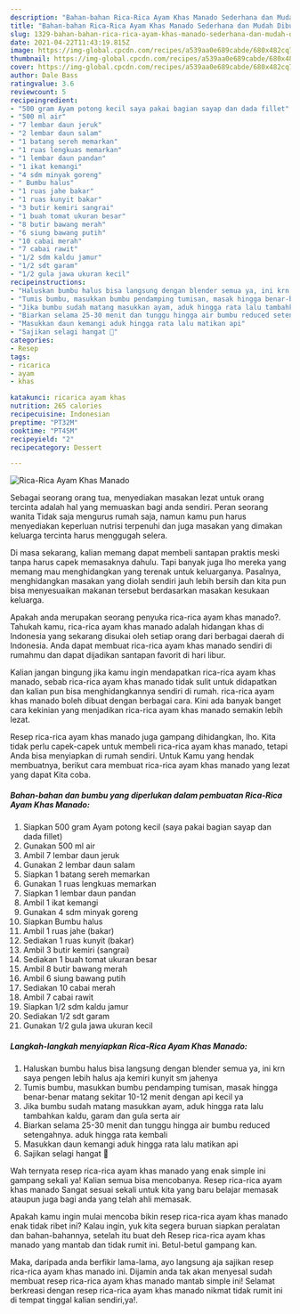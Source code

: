 ```yaml
---
description: "Bahan-bahan Rica-Rica Ayam Khas Manado Sederhana dan Mudah Dibuat"
title: "Bahan-bahan Rica-Rica Ayam Khas Manado Sederhana dan Mudah Dibuat"
slug: 1329-bahan-bahan-rica-rica-ayam-khas-manado-sederhana-dan-mudah-dibuat
date: 2021-04-22T11:43:19.815Z
image: https://img-global.cpcdn.com/recipes/a539aa0e689cabde/680x482cq70/rica-rica-ayam-khas-manado-foto-resep-utama.jpg
thumbnail: https://img-global.cpcdn.com/recipes/a539aa0e689cabde/680x482cq70/rica-rica-ayam-khas-manado-foto-resep-utama.jpg
cover: https://img-global.cpcdn.com/recipes/a539aa0e689cabde/680x482cq70/rica-rica-ayam-khas-manado-foto-resep-utama.jpg
author: Dale Bass
ratingvalue: 3.6
reviewcount: 5
recipeingredient:
- "500 gram Ayam potong kecil saya pakai bagian sayap dan dada fillet"
- "500 ml air"
- "7 lembar daun jeruk"
- "2 lembar daun salam"
- "1 batang sereh memarkan"
- "1 ruas lengkuas memarkan"
- "1 lembar daun pandan"
- "1 ikat kemangi"
- "4 sdm minyak goreng"
- " Bumbu halus"
- "1 ruas jahe bakar"
- "1 ruas kunyit bakar"
- "3 butir kemiri sangrai"
- "1 buah tomat ukuran besar"
- "8 butir bawang merah"
- "6 siung bawang putih"
- "10 cabai merah"
- "7 cabai rawit"
- "1/2 sdm kaldu jamur"
- "1/2 sdt garam"
- "1/2 gula jawa ukuran kecil"
recipeinstructions:
- "Haluskan bumbu halus bisa langsung dengan blender semua ya, ini krn saya pengen lebih halus aja kemiri kunyit sm jahenya"
- "Tumis bumbu, masukkan bumbu pendamping tumisan, masak hingga benar-benar matang sekitar 10-12 menit dengan api kecil ya"
- "Jika bumbu sudah matang masukkan ayam, aduk hingga rata lalu tambahkan kaldu, garam dan gula serta air"
- "Biarkan selama 25-30 menit dan tunggu hingga air bumbu reduced setengahnya. aduk hingga rata kembali"
- "Masukkan daun kemangi aduk hingga rata lalu matikan api"
- "Sajikan selagi hangat 🥰"
categories:
- Resep
tags:
- ricarica
- ayam
- khas

katakunci: ricarica ayam khas 
nutrition: 265 calories
recipecuisine: Indonesian
preptime: "PT32M"
cooktime: "PT45M"
recipeyield: "2"
recipecategory: Dessert

---
```



![Rica-Rica Ayam Khas Manado](https://img-global.cpcdn.com/recipes/a539aa0e689cabde/680x482cq70/rica-rica-ayam-khas-manado-foto-resep-utama.jpg)

Sebagai seorang orang tua, menyediakan masakan lezat untuk orang tercinta adalah hal yang memuaskan bagi anda sendiri. Peran seorang  wanita Tidak saja mengurus rumah saja, namun kamu pun harus menyediakan keperluan nutrisi terpenuhi dan juga masakan yang dimakan keluarga tercinta harus menggugah selera.

Di masa  sekarang, kalian memang dapat membeli santapan praktis meski tanpa harus capek memasaknya dahulu. Tapi banyak juga lho mereka yang memang mau menghidangkan yang terenak untuk keluarganya. Pasalnya, menghidangkan masakan yang diolah sendiri jauh lebih bersih dan kita pun bisa menyesuaikan makanan tersebut berdasarkan masakan kesukaan keluarga. 



Apakah anda merupakan seorang penyuka rica-rica ayam khas manado?. Tahukah kamu, rica-rica ayam khas manado adalah hidangan khas di Indonesia yang sekarang disukai oleh setiap orang dari berbagai daerah di Indonesia. Anda dapat membuat rica-rica ayam khas manado sendiri di rumahmu dan dapat dijadikan santapan favorit di hari libur.

Kalian jangan bingung jika kamu ingin mendapatkan rica-rica ayam khas manado, sebab rica-rica ayam khas manado tidak sulit untuk didapatkan dan kalian pun bisa menghidangkannya sendiri di rumah. rica-rica ayam khas manado boleh dibuat dengan berbagai cara. Kini ada banyak banget cara kekinian yang menjadikan rica-rica ayam khas manado semakin lebih lezat.

Resep rica-rica ayam khas manado juga gampang dihidangkan, lho. Kita tidak perlu capek-capek untuk membeli rica-rica ayam khas manado, tetapi Anda bisa menyiapkan di rumah sendiri. Untuk Kamu yang hendak membuatnya, berikut cara membuat rica-rica ayam khas manado yang lezat yang dapat Kita coba.

<!--inarticleads1-->

##### Bahan-bahan dan bumbu yang diperlukan dalam pembuatan Rica-Rica Ayam Khas Manado:

1. Siapkan 500 gram Ayam potong kecil (saya pakai bagian sayap dan dada fillet)
1. Gunakan 500 ml air
1. Ambil 7 lembar daun jeruk
1. Gunakan 2 lembar daun salam
1. Siapkan 1 batang sereh memarkan
1. Gunakan 1 ruas lengkuas memarkan
1. Siapkan 1 lembar daun pandan
1. Ambil 1 ikat kemangi
1. Gunakan 4 sdm minyak goreng
1. Siapkan  Bumbu halus
1. Ambil 1 ruas jahe (bakar)
1. Sediakan 1 ruas kunyit (bakar)
1. Ambil 3 butir kemiri (sangrai)
1. Sediakan 1 buah tomat ukuran besar
1. Ambil 8 butir bawang merah
1. Ambil 6 siung bawang putih
1. Sediakan 10 cabai merah
1. Ambil 7 cabai rawit
1. Siapkan 1/2 sdm kaldu jamur
1. Sediakan 1/2 sdt garam
1. Gunakan 1/2 gula jawa ukuran kecil




<!--inarticleads2-->

##### Langkah-langkah menyiapkan Rica-Rica Ayam Khas Manado:

1. Haluskan bumbu halus bisa langsung dengan blender semua ya, ini krn saya pengen lebih halus aja kemiri kunyit sm jahenya
1. Tumis bumbu, masukkan bumbu pendamping tumisan, masak hingga benar-benar matang sekitar 10-12 menit dengan api kecil ya
1. Jika bumbu sudah matang masukkan ayam, aduk hingga rata lalu tambahkan kaldu, garam dan gula serta air
1. Biarkan selama 25-30 menit dan tunggu hingga air bumbu reduced setengahnya. aduk hingga rata kembali
1. Masukkan daun kemangi aduk hingga rata lalu matikan api
1. Sajikan selagi hangat 🥰




Wah ternyata resep rica-rica ayam khas manado yang enak simple ini gampang sekali ya! Kalian semua bisa mencobanya. Resep rica-rica ayam khas manado Sangat sesuai sekali untuk kita yang baru belajar memasak ataupun juga bagi anda yang telah ahli memasak.

Apakah kamu ingin mulai mencoba bikin resep rica-rica ayam khas manado enak tidak ribet ini? Kalau ingin, yuk kita segera buruan siapkan peralatan dan bahan-bahannya, setelah itu buat deh Resep rica-rica ayam khas manado yang mantab dan tidak rumit ini. Betul-betul gampang kan. 

Maka, daripada anda berfikir lama-lama, ayo langsung aja sajikan resep rica-rica ayam khas manado ini. Dijamin anda tak akan menyesal sudah membuat resep rica-rica ayam khas manado mantab simple ini! Selamat berkreasi dengan resep rica-rica ayam khas manado nikmat tidak rumit ini di tempat tinggal kalian sendiri,ya!.

